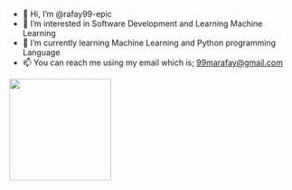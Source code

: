 - 👋 Hi, I’m @rafay99-epic
- 👀 I’m interested in Software Development and Learning Machine Learning
- 🌱 I’m currently learning Machine Learning and Python programming Language
- 📫 You can reach me using my email which is; 99marafay@gmail.com 

<img height="180em" src="https://github-readme-stats.vercel.app/api?username=rafay99-epicGapur&show_icons=true&hide_border=true&&count_private=true&include_all_commits=true" />
<!---
rafay99-epic/rafay99-epic is a ✨ special ✨ repository because its `README.md` (this file) appears on your GitHub profile.
You can click the Preview link to take a look at your changes.
--->
